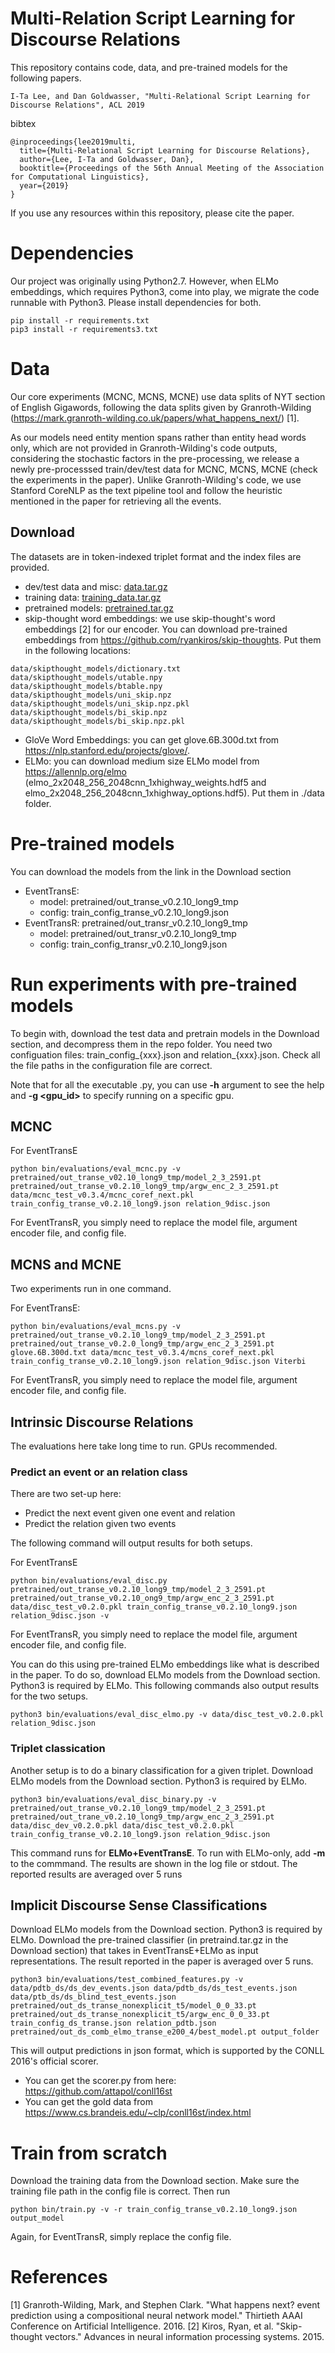 # Multi-Relation Script Learning for Discourse Relations
This repository contains code, data, and pre-trained models for the following papers. 

```
I-Ta Lee, and Dan Goldwasser, "Multi-Relational Script Learning for Discourse Relations", ACL 2019
```

bibtex
```
@inproceedings{lee2019multi,
  title={Multi-Relational Script Learning for Discourse Relations},
  author={Lee, I-Ta and Goldwasser, Dan},
  booktitle={Proceedings of the 56th Annual Meeting of the Association for Computational Linguistics},
  year={2019}
}
```

If you use any resources within this repository, please cite the paper.

# Dependencies

Our project was originally using Python2.7. However, when ELMo embeddings, which requires Python3, come into play, we migrate the code runnable with Python3. Please install dependencies for both.

```
pip install -r requirements.txt
pip3 install -r requirements3.txt
```

# Data

Our core experiments (MCNC, MCNS, MCNE) use data splits of NYT section of English Gigawords, following the data splits given by Granroth-Wilding (https://mark.granroth-wilding.co.uk/papers/what_happens_next/) [1].

As our models need entity mention spans rather than entity head words only, which are not provided in Granroth-Wilding's code outputs, considering the stochastic factors in the pre-processing, we release a newly pre-processsed train/dev/test data for MCNC, MCNS, MCNE (check the experiments in the paper). Unlike Granroth-Wilding's code, we use Stanford CoreNLP as the text pipeline tool and follow the heuristic mentioned in the paper for retrieving all the events.

## Download

The datasets are in token-indexed triplet format and the index files are provided.

  - dev/test data and misc: [data.tar.gz](https://drive.google.com/file/d/1Jv-O69Zd0A-YeHGrYqKHlsu6qPLfD3yh/view?usp=sharing)
  - training data: [training_data.tar.gz](https://purdue0-my.sharepoint.com/:u:/g/personal/lee2226_purdue_edu1/EShU8bK4-sNHkSGOn9MtN5wBoHXJD4o_V-n9lFwmnP3FJw?e=ME5y6L)
  - pretrained models: [pretrained.tar.gz](https://drive.google.com/file/d/1ogphXeArL4_qZFuN3qQIpGPLCnrbk5Gs/view?usp=sharing)
  - skip-thought word embeddings: we use skip-thought's word embeddings [2] for our encoder. You can download pre-trained embeddings from https://github.com/ryankiros/skip-thoughts. Put them in the following locations:
  ```
  data/skipthought_models/dictionary.txt
  data/skipthought_models/utable.npy
  data/skipthought_models/btable.npy
  data/skipthought_models/uni_skip.npz
  data/skipthought_models/uni_skip.npz.pkl
  data/skipthought_models/bi_skip.npz
  data/skipthought_models/bi_skip.npz.pkl
  ```
  - GloVe Word Embeddings: you can get glove.6B.300d.txt from https://nlp.stanford.edu/projects/glove/. 
  - ELMo: you can download medium size ELMo model from https://allennlp.org/elmo (elmo_2x2048_256_2048cnn_1xhighway_weights.hdf5 and elmo_2x2048_256_2048cnn_1xhighway_options.hdf5). Put them in ./data folder.

# Pre-trained models

You can download the models from the link in the Download section

- EventTransE: 
    - model: pretrained/out_transe_v0.2.10_long9_tmp
    - config: train_config_transe_v0.2.10_long9.json
- EventTransR: pretrained/out_transr_v0.2.10_long9_tmp
    - model: pretrained/out_transr_v0.2.10_long9_tmp
    - config: train_config_transr_v0.2.10_long9.json

# Run experiments with pre-trained models

To begin with, download the test data and pretrain models in the Download section, and decompress them in the repo folder. You need two configuation files: train_config_{xxx}.json and relation_{xxx}.json. Check all the file paths in the configuration file are correct.

Note that for all the executable .py, you can use **-h** argument to see the help and **-g <gpu_id>** to specify running on a specific gpu.

## MCNC

For EventTransE
```
python bin/evaluations/eval_mcnc.py -v pretrained/out_transe_v02.10_long9_tmp/model_2_3_2591.pt pretrained/out_transe_v0.2.10_long9_tmp/argw_enc_2_3_2591.pt data/mcnc_test_v0.3.4/mcnc_coref_next.pkl train_config_transe_v0.2.10_long9.json relation_9disc.json
```

For EventTransR, you simply need to replace the model file, argument encoder file, and config file.


## MCNS and MCNE

Two experiments run in one command.

For EventTransE:
```
python bin/evaluations/eval_mcns.py -v pretrained/out_transe_v0.2.10_long9_tmp/model_2_3_2591.pt pretrained/out_transe_v0.2.0_long9_tmp/argw_enc_2_3_2591.pt glove.6B.300d.txt data/mcnc_test_v0.3.4/mcns_coref_next.pkl train_config_transe_v0.2.10_long9.json relation_9disc.json Viterbi
```

For EventTransR, you simply need to replace the model file, argument encoder file, and config file.


## Intrinsic Discourse Relations

The evaluations here take long time to run. GPUs recommended.

### Predict an event or an relation class

There are two set-up here:

  - Predict the next event given one event and relation
  - Predict the relation given two events
 
The following command will output results for both setups.

For EventTransE
```
python bin/evaluations/eval_disc.py pretrained/out_transe_v0.2.10_long9_tmp/model_2_3_2591.pt pretrained/out_transe_v0.2.10_ong9_tmp/argw_enc_2_3_2591.pt data/disc_test_v0.2.0.pkl train_config_transe_v0.2.10_long9.json relation_9disc.json -v
```

For EventTransR, you simply need to replace the model file, argument encoder file, and config file.

You can do this using pre-trained ELMo embeddings like what is described in the paper. To do so, download ELMo models from the Download section. Python3 is required by ELMo. This following commands also output results for the two setups.
```
python3 bin/evaluations/eval_disc_elmo.py -v data/disc_test_v0.2.0.pkl relation_9disc.json
```


### Triplet classication

Another setup is to do a binary classification for a given triplet. Download ELMo models from the Download section. Python3 is required by ELMo. 
```
python3 bin/evaluations/eval_disc_binary.py -v pretrained/out_transe_v0.2.10_long9_tmp/model_2_3_2591.pt pretrained/out_trane_v0.2.10_long9_tmp/argw_enc_2_3_2591.pt data/disc_dev_v0.2.0.pkl data/disc_test_v0.2.0.pkl train_config_transe_v0.2.10_long9.json relation_9disc.json
```
This command runs for **ELMo+EventTransE**. To run with ELMo-only, add **-m** to the commmand. The results are shown in the log file or stdout. The reported results are averaged over 5 runs


## Implicit Discourse Sense Classifications

Download ELMo models from the Download section. Python3 is required by ELMo. Download the pre-trained classifier (in pretraind.tar.gz in the Download section) that takes in EventTransE+ELMo as input representations. The result reported in the paper is averaged over 5 runs.
```
python3 bin/evaluations/test_combined_features.py -v data/pdtb_ds/ds_dev_events.json data/pdtb_ds/ds_test_events.json data/ptb_ds/ds_blind_test_events.json pretrained/out_ds_transe_nonexplicit_t5/model_0_0_33.pt pretrained/out_ds_transe_nonexplicit_t5/argw_enc_0_0_33.pt train_config_ds_transe.json relation_pdtb.json pretrained/out_ds_comb_elmo_transe_e200_4/best_model.pt output_folder
```
This will output predictions in json format, which is supported by the CONLL 2016's official scorer.
 - You can get the scorer.py from here: https://github.com/attapol/conll16st
 - You can get the gold data from https://www.cs.brandeis.edu/~clp/conll16st/index.html


# Train from scratch

Download the training data from the Download section. Make sure the training file path in the config file is correct. Then run
```
python bin/train.py -v -r train_config_transe_v0.2.10_long9.json output_model
```
Again, for EventTransR, simply replace the config file.


# References

[1] Granroth-Wilding, Mark, and Stephen Clark. "What happens next? event prediction using a compositional neural network model." Thirtieth AAAI Conference on Artificial Intelligence. 2016.
[2] Kiros, Ryan, et al. "Skip-thought vectors." Advances in neural information processing systems. 2015.
